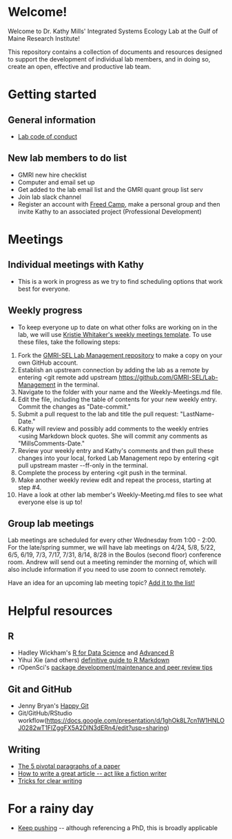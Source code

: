 # Welcome!
Welcome to Dr. Kathy Mills' Integrated Systems Ecology Lab at the Gulf of Maine Research Institute!

This repository contains a collection of documents and resources designed to support the development of individual lab members, and in doing so, create an open, effective and productive lab team.

# Getting started
## General information
* [Lab code of conduct](https://github.com/GMRI-SEL/Lab-Management/blob/master/CodeOfCoduct.md)

## New lab members to do list
* GMRI new hire checklist
* Computer and email set up
* Get added to the lab email list and the GMRI quant group list serv
* Join lab slack channel 
* Register an account with [Freed Camp](https://freedcamp.com), make a personal group and then invite Kathy to an associated project (Professional Development)

# Meetings
## Individual meetings with Kathy
* This is a work in progress as we try to find scheduling options that work best for everyone.

## Weekly progress
* To keep everyone up to date on what other folks are working on in the lab, we will use [Kristie Whitaker's weekly meetings template](https://github.com/WhitakerLab/Onboarding). To use these files, take the following steps:
1. Fork the [GMRI-SEL Lab Management repository](https://github.com/GMRI-SEL/Lab-Management) to make a copy on your own GitHub account.
2. Establish an upstream connection by adding the lab as a remote by entering 
<git remote add upstream https://github.com/GMRI-SEL/Lab-Management 
in the terminal.
3. Navigate to the folder with your name and the Weekly-Meetings.md file. 
4. Edit the file, including the table of contents for your new weekly entry. Commit the changes as "Date-commit."
5. Submit a pull request to the lab and title the pull request: "LastName-Date."
6. Kathy will review and possibly add comments to the weekly entries <using Markdown block quotes. She will commit any comments as "MillsComments-Date."
7. Review your weekly entry and Kathy's comments and then pull these changes into your local, forked Lab Management repo by entering
<git pull upstream master --ff-only
in the terminal.
8. Complete the process by entering 
<git push
in the terminal.
9. Make another weekly review edit and repeat the process, starting at step #4.
10. Have a look at other lab member's Weekly-Meeting.md files to see what everyone else is up to!

## Group lab meetings
Lab meetings are scheduled for every other Wednesday from 1:00 - 2:00. For the late/spring summer, we will have lab meetings on 4/24, 5/8, 5/22, 6/5, 6/19, 7/3, 7/17, 7/31, 8/14, 8/28 in the Boulos (second floor) conference room. Andrew will send out a meeting reminder the morning of, which will also include information if you need to use zoom to connect remotely.

Have an idea for an upcoming lab meeting topic? [Add it to the list!](https://docs.google.com/document/d/1PVWt2vhLGfHVYaQJkdCamAPiajUAa-xUM5aoaydEGGk/edit)

# Helpful resources
## R
* Hadley Wickham's [R for Data Science](https://r4ds.had.co.nz) and [Advanced R](http://adv-r.had.co.nz)
* Yihui Xie (and others) [definitive guide to R Markdown](https://bookdown.org/yihui/rmarkdown/)
* rOpenSci's [package development/maintenance and peer review tips](https://ropensci.github.io/dev_guide/reviewtemplate.html)

## Git and GitHub
* Jenny Bryan's [Happy Git](https://happygitwithr.com)
* Git/GitHub/RStudio workflow(https://docs.google.com/presentation/d/1ghOk8L7cn1W1HNLOJ0282wT1FIZggFX5A2DlN3dERn4/edit?usp=sharing)

## Writing
* [The 5 pivotal paragraphs of a paper](https://dynamicecology.wordpress.com/2016/02/24/the-5-pivotal-paragraphs-in-a-paper/)
* [How to write a great article -- act like a fiction writer](https://dynamicecology.wordpress.com/2014/06/11/how-to-write-a-great-journal-article-act-like-a-fiction-author/)
* [Tricks for clear writing](https://dynamicecology.wordpress.com/2012/11/14/clear-writing/)

# For a rainy day
* [Keep pushing](http://matt.might.net/articles/phd-school-in-pictures/) -- although referencing a PhD, this is broadly applicable




